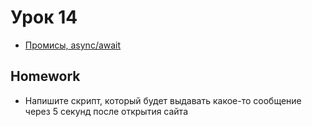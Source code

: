 # Урок 14

* [Промисы, async/await](https://learn.javascript.ru/async)

## Homework

* Напишите скрипт, который будет выдавать какое-то сообщение через 5 секунд после открытия сайта
